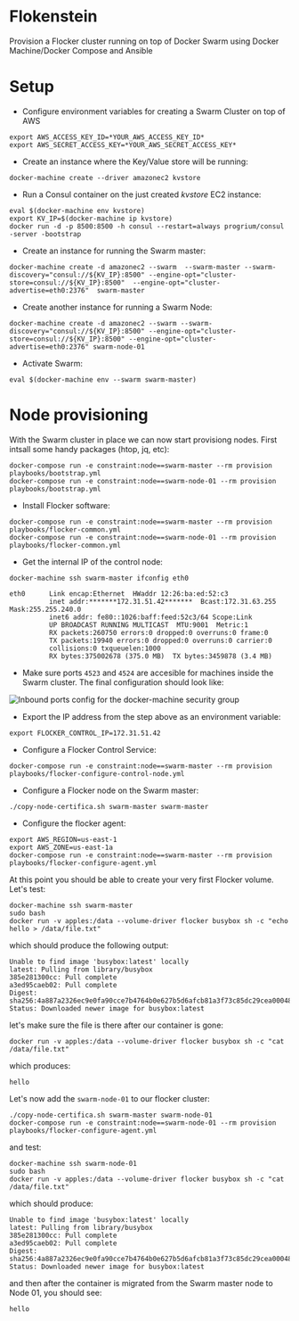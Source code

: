 # Flokenstein

Provision a Flocker cluster running on top of Docker Swarm using Docker Machine/Docker Compose and Ansible

# Setup

- Configure environment variables for creating a Swarm Cluster on top of AWS

```
export AWS_ACCESS_KEY_ID=*YOUR_AWS_ACCESS_KEY_ID*
export AWS_SECRET_ACCESS_KEY=*YOUR_AWS_SECRET_ACCESS_KEY*
```

- Create an instance where the Key/Value store will be running:
    
```
docker-machine create --driver amazonec2 kvstore
```

- Run a Consul container on the just created *kvstore* EC2 instance:

```
eval $(docker-machine env kvstore)
export KV_IP=$(docker-machine ip kvstore)
docker run -d -p 8500:8500 -h consul --restart=always progrium/consul -server -bootstrap
```

- Create an instance for running the Swarm master:

```
docker-machine create -d amazonec2 --swarm  --swarm-master --swarm-discovery="consul://${KV_IP}:8500" --engine-opt="cluster-store=consul://${KV_IP}:8500"  --engine-opt="cluster-advertise=eth0:2376"  swarm-master
```


- Create another instance for running a Swarm Node:

```
docker-machine create -d amazonec2 --swarm --swarm-discovery="consul://${KV_IP}:8500" --engine-opt="cluster-store=consul://${KV_IP}:8500" --engine-opt="cluster-advertise=eth0:2376" swarm-node-01
```

- Activate Swarm:

```
eval $(docker-machine env --swarm swarm-master)
```

# Node provisioning

With the Swarm cluster in place we can now start provisiong nodes. First intsall some handy packages (htop, jq, etc):

```
docker-compose run -e constraint:node==swarm-master --rm provision playbooks/bootstrap.yml
docker-compose run -e constraint:node==swarm-node-01 --rm provision playbooks/bootstrap.yml
```

- Install Flocker software:


```
docker-compose run -e constraint:node==swarm-master --rm provision playbooks/flocker-common.yml
docker-compose run -e constraint:node==swarm-node-01 --rm provision playbooks/flocker-common.yml
```

- Get the internal IP of the control node:

```
docker-machine ssh swarm-master ifconfig eth0

eth0      Link encap:Ethernet  HWaddr 12:26:ba:ed:52:c3
          inet addr:*******172.31.51.42*******  Bcast:172.31.63.255  Mask:255.255.240.0
          inet6 addr: fe80::1026:baff:feed:52c3/64 Scope:Link
          UP BROADCAST RUNNING MULTICAST  MTU:9001  Metric:1
          RX packets:260750 errors:0 dropped:0 overruns:0 frame:0
          TX packets:19940 errors:0 dropped:0 overruns:0 carrier:0
          collisions:0 txqueuelen:1000
          RX bytes:375002678 (375.0 MB)  TX bytes:3459878 (3.4 MB)

```

- Make sure ports ```4523``` and ```4524``` are accesible for machines inside the Swarm cluster. The final configuration should look like:

![Inbound ports config for the docker-machine security group](https://raw.githubusercontent.com/yoanisgil/flokenstein/master/aws-security-group-config.png)


- Export the IP address from the step above as an environment variable:

```
export FLOCKER_CONTROL_IP=172.31.51.42
```


- Configure a Flocker Control Service:

```
docker-compose run -e constraint:node==swarm-master --rm provision playbooks/flocker-configure-control-node.yml
```


- Configure a Flocker node on the Swarm master:

```
./copy-node-certifica.sh swarm-master swarm-master
```

- Configure the flocker agent:

```
export AWS_REGION=us-east-1
export AWS_ZONE=us-east-1a
docker-compose run -e constraint:node==swarm-master --rm provision playbooks/flocker-configure-agent.yml
```

At this point you should be able to create your very first Flocker volume. Let's test:

```
docker-machine ssh swarm-master
sudo bash
docker run -v apples:/data --volume-driver flocker busybox sh -c "echo hello > /data/file.txt"
```

which should produce the following output:

```
Unable to find image 'busybox:latest' locally
latest: Pulling from library/busybox
385e281300cc: Pull complete
a3ed95caeb02: Pull complete
Digest: sha256:4a887a2326ec9e0fa90cce7b4764b0e627b5d6afcb81a3f73c85dc29cea00048
Status: Downloaded newer image for busybox:latest
```

let's make sure the file is there after our container is gone:

```
docker run -v apples:/data --volume-driver flocker busybox sh -c "cat /data/file.txt"
```

which produces:

```
hello
```

Let's now add the ```swarm-node-01``` to our flocker cluster:

```
./copy-node-certifica.sh swarm-master swarm-node-01
docker-compose run -e constraint:node==swarm-node-01 --rm provision playbooks/flocker-configure-agent.yml
```

and test:

```
docker-machine ssh swarm-node-01
sudo bash
docker run -v apples:/data --volume-driver flocker busybox sh -c "cat /data/file.txt"
```

which should produce:

```
Unable to find image 'busybox:latest' locally
latest: Pulling from library/busybox
385e281300cc: Pull complete
a3ed95caeb02: Pull complete
Digest: sha256:4a887a2326ec9e0fa90cce7b4764b0e627b5d6afcb81a3f73c85dc29cea00048
Status: Downloaded newer image for busybox:latest
```

and then after the container is migrated from the Swarm master node to Node 01, you should see:

```
hello
```
